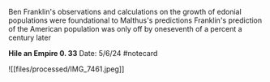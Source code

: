 Ben Franklin's observations and calculations
on the growth of edonial populations were
foundational to Malthus's predictions
Franklin's prediction of the American population
was only off by oneseventh of a percent a century
later


**Hile an Empire 0. 33** 
Date: 5/6/24
 #notecard

![[files/processed/IMG_7461.jpeg]]